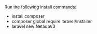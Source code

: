 Run the following install commands:
- install composer
- composer global require laravel/installer
- laravel new NetaqaV3



